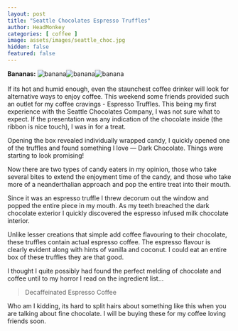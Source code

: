 ```yaml
---
layout: post
title: "Seattle Chocolates Espresso Truffles"
author: HeadMonkey
categories: [ coffee ]
image: assets/images/seattle_choc.jpg
hidden: false
featured: false
---
```

**Bananas:** ![banana]({{site.baseurl}}/assets/images/banana.png)![banana]({{site.baseurl}}/assets/images/banana.png)![banana]({{site.baseurl}}/assets/images/banana.png)<br><br>If its hot and humid enough, even the staunchest coffee drinker will look for alternative ways to enjoy coffee. This weekend some friends provided such an outlet for my coffee cravings - Espresso Truffles.  This being my first experience with the Seattle Chocolates Company, I was not sure what to expect. If the presentation was any indication of the chocolate inside (the ribbon is nice touch), I was in for a treat.

Opening the box revealed individually wrapped candy, I quickly opened one of the truffles and found something I love — Dark Chocolate. Things were starting to look promising!

Now there are two types of candy eaters in my opinion, those who take several bites to extend the enjoyment time of the candy, and those who take more of a neanderthalian approach and pop the entire treat into their mouth.

Since it was an espresso truffle I threw decorum out the window and popped the entire piece in my mouth. As my teeth breached the dark chocolate exterior I quickly discovered the espresso infused milk chocolate interior.

Unlike lesser creations that simple add coffee flavouring to their chocolate, these truffles contain actual espresso coffee. The espresso flavour is clearly evident along with hints of vanilla and coconut. I could eat an entire box of these truffles they are that good.

I thought I quite possibly had found the perfect melding of chocolate and coffee until to my horror I read on the ingredient list…

>Decaffeinated Espresso Coffee

Who am I kidding, its hard to split hairs about something like this when you are talking about fine chocolate. I will be buying these for my coffee loving friends soon. 
